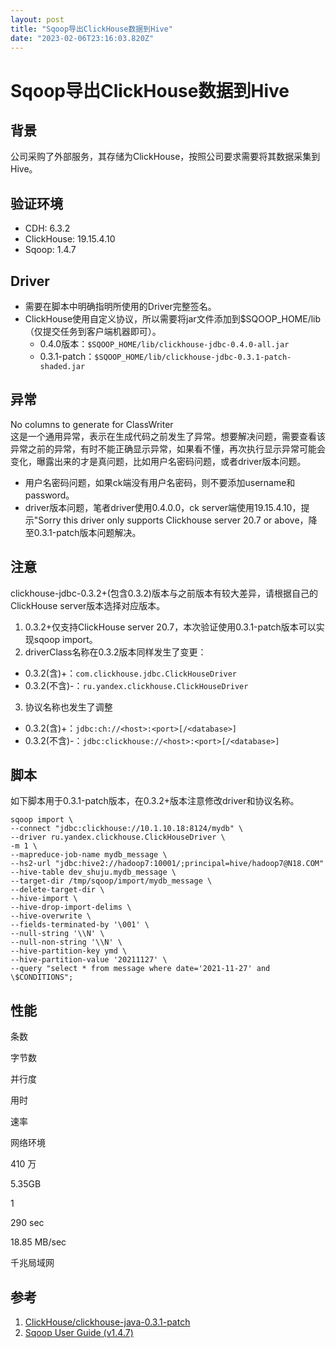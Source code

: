 ```yaml
---
layout: post
title: "Sqoop导出ClickHouse数据到Hive"
date: "2023-02-06T23:16:03.820Z"
---
```

Sqoop导出ClickHouse数据到Hive
========================

背景
--

公司采购了外部服务，其存储为ClickHouse，按照公司要求需要将其数据采集到Hive。

验证环境
----

*   CDH: 6.3.2
*   ClickHouse: 19.15.4.10
*   Sqoop: 1.4.7

Driver
------

*   需要在脚本中明确指明所使用的Driver完整签名。
*   ClickHouse使用自定义协议，所以需要将jar文件添加到$SQOOP\_HOME/lib（仅提交任务到客户端机器即可）。
    *   0.4.0版本：`$SQOOP_HOME/lib/clickhouse-jdbc-0.4.0-all.jar`
    *   0.3.1-patch：`$SQOOP_HOME/lib/clickhouse-jdbc-0.3.1-patch-shaded.jar`

异常
--

No columns to generate for ClassWriter  
这是一个通用异常，表示在生成代码之前发生了异常。想要解决问题，需要查看该异常之前的异常，有时不能正确显示异常，如果看不懂，再次执行显示异常可能会变化，曝露出来的才是真问题，比如用户名密码问题，或者driver版本问题。

*   用户名密码问题，如果ck端没有用户名密码，则不要添加username和password。
*   driver版本问题，笔者driver使用0.4.0.0，ck server端使用19.15.4.10，提示"Sorry this driver only supports Clickhouse server 20.7 or above，降至0.3.1-patch版本问题解决。

注意
--

clickhouse-jdbc-0.3.2+(包含0.3.2)版本与之前版本有较大差异，请根据自己的ClickHouse server版本选择对应版本。

1.  0.3.2+仅支持ClickHouse server 20.7，本次验证使用0.3.1-patch版本可以实现sqoop import。
2.  driverClass名称在0.3.2版本同样发生了变更：

*   0.3.2(含)+：`com.clickhouse.jdbc.ClickHouseDriver`
*   0.3.2(不含)-：`ru.yandex.clickhouse.ClickHouseDriver`

3.  协议名称也发生了调整

*   0.3.2(含)+：`jdbc:ch://<host>:<port>[/<database>]`
*   0.3.2(不含)-：`jdbc:clickhouse://<host>:<port>[/<database>]`

脚本
--

如下脚本用于0.3.1-patch版本，在0.3.2+版本注意修改driver和协议名称。

    sqoop import \
    --connect "jdbc:clickhouse://10.1.10.18:8124/mydb" \
    --driver ru.yandex.clickhouse.ClickHouseDriver \
    -m 1 \
    --mapreduce-job-name mydb_message \
    --hs2-url "jdbc:hive2://hadoop7:10001/;principal=hive/hadoop7@N18.COM" --hive-table dev_shuju.mydb_message \
    --target-dir /tmp/sqoop/import/mydb_message \
    --delete-target-dir \
    --hive-import \
    --hive-drop-import-delims \
    --hive-overwrite \
    --fields-terminated-by '\001' \
    --null-string '\\N' \
    --null-non-string '\\N' \
    --hive-partition-key ymd \
    --hive-partition-value '20211127' \
    --query "select * from message where date='2021-11-27' and \$CONDITIONS";
    

性能
--

条数

字节数

并行度

用时

速率

网络环境

410 万

5.35GB

1

290 sec

18.85 MB/sec

千兆局域网

参考
--

1.  [ClickHouse/clickhouse-java-0.3.1-patch](https://github.com/ClickHouse/clickhouse-java/tree/v0.3.1-patch)
2.  [Sqoop User Guide (v1.4.7)](https://sqoop.apache.org/docs/1.4.7/SqoopUserGuide.html)